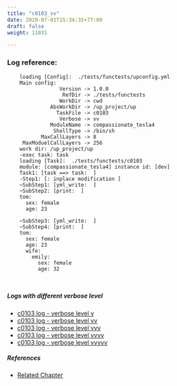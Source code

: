 ```yaml
---
title: "c0103_vv"
date: 2020-07-01T15:34:35+77:00
draft: false
weight: 11031

---
```


### Log reference: <no value>

```
    loading [Config]:  ./tests/functests/upconfig.yml
    Main config:
                 Version -> 1.0.0
                  RefDir -> ./tests/functests
                 WorkDir -> cwd
              AbsWorkDir -> /up_project/up
                TaskFile -> c0103
                 Verbose -> vv
              ModuleName -> compassionate_tesla4
               ShellType -> /bin/sh
           MaxCallLayers -> 8
     MaxModuelCallLayers -> 256
    work dir: /up_project/up
    -exec task: task
    loading [Task]:  ./tests/functests/c0103
    module: [compassionate_tesla4] instance id: [dev]
    Task1: [task ==> task:  ]
    -Step1: [: inplace modification ]
    ~SubStep1: [yml_write:  ]
    ~SubStep2: [print:  ]
    tom:
      sex: female
      age: 23
    
    ~SubStep3: [yml_write:  ]
    ~SubStep4: [print:  ]
    tom:
      sex: female
      age: 23
      wife:
        emily:
          sex: female
          age: 32
    
    
```

##### Logs with different verbose level
* [c0103 log - verbose level v](../../logs/c0103_v)
* [c0103 log - verbose level vv](../../logs/c0103_vv)
* [c0103 log - verbose level vvv](../../logs/c0103_vvv)
* [c0103 log - verbose level vvvv](../../logs/c0103_vvvv)
* [c0103 log - verbose level vvvvv](../../logs/c0103_vvvvv)

##### References
* [Related Chapter](../../cmd-func/c0103)
